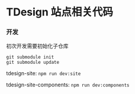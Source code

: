 # TDesign 站点相关代码

### 开发

初次开发需要初始化子仓库
```
git submodule init 
git submodule update
```

tdesign-site: `npm run dev:site`

tdesign-site-components: `npm run dev:components`
